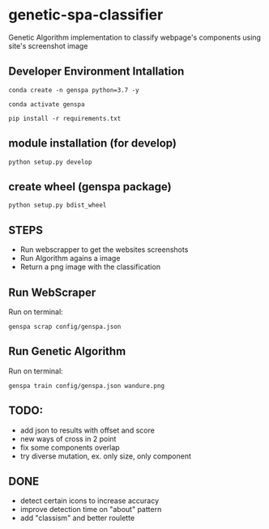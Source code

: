 # genetic-spa-classifier
Genetic Algorithm implementation to classify webpage's components using site's screenshot image

## Developer Environment Intallation

```
conda create -n genspa python=3.7 -y

conda activate genspa

pip install -r requirements.txt 
```

## module installation (for develop)

```
python setup.py develop
```

## create wheel (genspa package)

```
python setup.py bdist_wheel
```

## STEPS

* Run webscrapper to get the websites screenshots
* Run Algorithm agains a image
* Return a png image with the classification

## Run WebScraper 

Run on terminal:

```
genspa scrap config/genspa.json
```

## Run Genetic Algorithm

Run on terminal:

```
genspa train config/genspa.json wandure.png
```

## TODO:

* add json to results with offset and score
* new ways of cross in 2 point
* fix some components overlap
* try diverse mutation, ex. only size, only component

## DONE

* detect certain icons to increase accuracy
* improve detection time on "about" pattern
* add "classism" and better roulette

